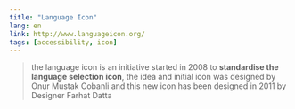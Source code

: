 ```yaml
---
title: "Language Icon"
lang: en
link: http://www.languageicon.org/
tags: [accessibility, icon]
---
```


> the language icon is an initiative started in 2008 to **standardise the language selection icon**, the idea and initial icon was designed by Onur Mustak Cobanli and this new icon has been designed in 2011 by Designer Farhat Datta
